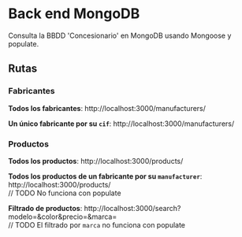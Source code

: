 # Back end MongoDB

Consulta la BBDD 'Concesionario' en MongoDB usando Mongoose y populate.

## Rutas

### Fabricantes

__Todos los fabricantes__:
http://localhost:3000/manufacturers/

__Un único fabricante por su `cif`__: 
http://localhost:3000/manufacturers/<cif>

### Productos

__Todos los productos__:
http://localhost:3000/products/

__Todos los productos de un fabricante por su `manufacturer`__: 
http://localhost:3000/products/<manufacturer>  
// TODO No funciona con populate

__Filtrado de productos__:
http://localhost:3000/search?modelo=<modelo>&color<color>&precio=<precio>&marca=<marca>  
// TODO El filtrado por `marca` no funciona con populate
